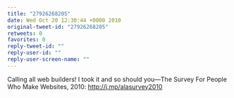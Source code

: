 ```yaml
---
title: "27926268205"
date: Wed Oct 20 12:30:44 +0000 2010
original-tweet-id: "27926268205"
retweets: 0
favorites: 0
reply-tweet-id: ""
reply-user-id: ""
reply-user-screen-name: ""
---
```

Calling all web builders! I took it and so should you—The Survey For People Who Make Websites, 2010: http://j.mp/alasurvey2010
